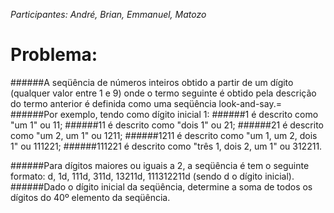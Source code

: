 *Participantes: André, Brian, Emmanuel, Matozo*

Problema:
=
######A seqüência de números inteiros obtido a partir de um dígito (qualquer valor entre 1 e 9) onde o termo seguinte é obtido pela descrição do termo anterior é definida como uma seqüência look-and-say.=
######Por exemplo, tendo como dígito inicial 1:
######1 é descrito como "um 1" ou 11;
######11 é descrito como "dois 1" ou 21;
######21 é descrito como "um 2, um 1" ou 1211;
######1211 é descrito como "um 1, um 2, dois 1" ou 111221;
######111221 é descrito como "três 1, dois 2, um 1" ou 312211.

######Para dígitos maiores ou iguais a 2, a seqüência é tem o seguinte formato: d, 1d, 111d, 311d, 13211d, 111312211d (sendo d o dígito inicial).
######Dado o dígito inicial da seqüência, determine a soma de todos os dígitos do 40º elemento da seqüência.
